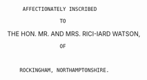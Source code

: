          AFFECTIONATELY INSCRIBED

                     TO



THE HON. MR. AND MRS. RICI-IARD WATSON,

                     OF



        ROCKINGHAM, NORTHAMPTONSHIRE.
